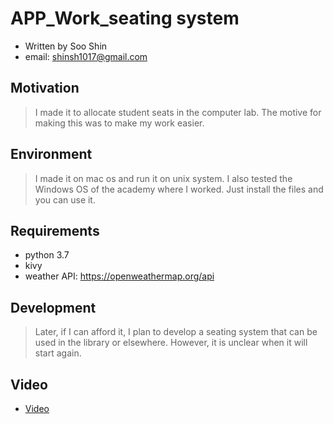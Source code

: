 # APP_Work_seating system

- Written by Soo Shin
- email: shinsh1017@gmail.com

## Motivation

> I made it to allocate student seats in the computer lab. 
> The motive for making this was to make my work easier. 

  
## Environment

> I made it on mac os and run it on unix system.
> I also tested the Windows OS of the academy where I worked.
> Just install the files and you can use it.
  
## Requirements

- python 3.7
- kivy
- weather API: https://openweathermap.org/api

## Development

> Later, if I can afford it, I plan to develop a seating system that can be used in the library or elsewhere.
> However, it is unclear when it will start again.
  
## Video

* [Video](https://youtu.be/XjhmiCzlQ3Q)
